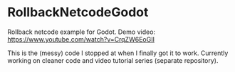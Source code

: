 # RollbackNetcodeGodot
Rollback netcode example for Godot.
Demo video: https://www.youtube.com/watch?v=CrqZW6EoGII

This is the (messy) code I stopped at when I finally got it to work.
Currently working on cleaner code and video tutorial series (separate repository).

